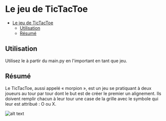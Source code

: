 # Le jeu de TicTacToe
- [Le jeu de TicTacToe](#le-jeu-de-tictactoe)
  - [Utilisation](#utilisation)
  - [Résumé](#r%c3%a9sum%c3%a9)

## Utilisation
Utilisez le à partir du main.py en l'important en tant que jeu.

## Résumé
Le TicTacToe, aussi appelé « morpion », est un jeu se pratiquant à deux joueurs au tour par tour dont le but est de créer le premier un alignement. Ils doivent remplir chacun à leur tour une case de la grille avec le symbole qui leur est attribué : O ou X.

![alt text](https://dwarves.iut-fbleau.fr/git/castel/PT-API-IA-python/raw/master/projet/games/images/tictactoe.PNG)